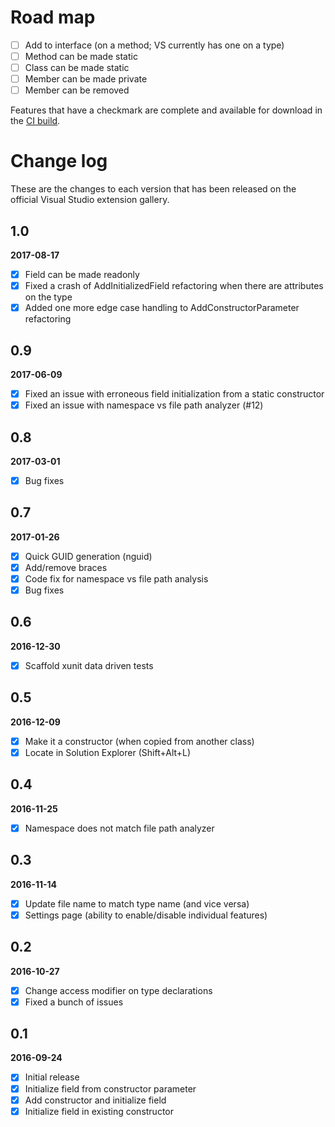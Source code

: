 # Road map

- [ ] Add to interface (on a method; VS currently has one on a type)
- [ ] Method can be made static
- [ ] Class can be made static
- [ ] Member can be made private
- [ ] Member can be removed

Features that have a checkmark are complete and available for
download in the
[CI build](http://vsixgallery.com/extension/f2ba275d-a5ca-4bf9-b8ef-2e580cb13cd3/).

# Change log

These are the changes to each version that has been released
on the official Visual Studio extension gallery.

## 1.0

**2017-08-17**

- [x] Field can be made readonly
- [x] Fixed a crash of AddInitializedField refactoring when there are attributes on the type
- [x] Added one more edge case handling to AddConstructorParameter refactoring

## 0.9

**2017-06-09**

- [x] Fixed an issue with erroneous field initialization from a static constructor
- [x] Fixed an issue with namespace vs file path analyzer (#12)

## 0.8

**2017-03-01**

- [x] Bug fixes

## 0.7

**2017-01-26**

- [x] Quick GUID generation (nguid)
- [x] Add/remove braces
- [x] Code fix for namespace vs file path analysis
- [x] Bug fixes

## 0.6

**2016-12-30**

- [x] Scaffold xunit data driven tests

## 0.5

**2016-12-09**

- [x] Make it a constructor (when copied from another class)
- [x] Locate in Solution Explorer (Shift+Alt+L)

## 0.4

**2016-11-25**

- [x] Namespace does not match file path analyzer

## 0.3

**2016-11-14**

- [x] Update file name to match type name (and vice versa)
- [x] Settings page (ability to enable/disable individual features)

## 0.2

**2016-10-27**

- [x] Change access modifier on type declarations
- [x] Fixed a bunch of issues

## 0.1

**2016-09-24**

- [x] Initial release
- [x] Initialize field from constructor parameter
- [x] Add constructor and initialize field
- [x] Initialize field in existing constructor